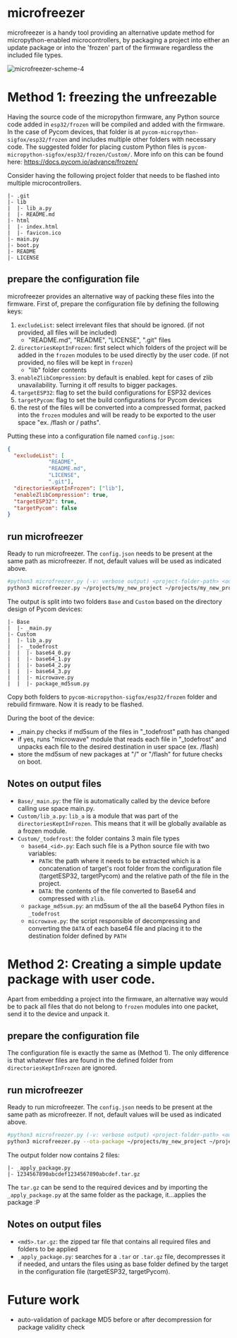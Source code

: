 # microfreezer

microfreezer is a handy tool providing an alternative update method for micropython-enabled microcontrollers, by packaging a project into either an update package or into the 'frozen' part of the firmware regardless the included file types.

![microfreezer-scheme-4](https://user-images.githubusercontent.com/550020/114547587-48178e80-9c67-11eb-8c41-c2050f63ca33.png)

# Method 1: freezing the unfreezable

Having the source code of the micropython firmware, any Python source code added in `esp32/frozen` will be compiled and added with the firmware. In the case of Pycom devices, that folder is at `pycom-micropython-sigfox/esp32/frozen` and includes multiple other folders with necessary code. The suggested folder for placing custom Python files is `pycom-micropython-sigfox/esp32/frozen/Custom/`. More info on this can be found here: https://docs.pycom.io/advance/frozen/

Consider having the following project folder that needs to be flashed into multiple microcontrollers.

```
|- .git
|- lib
|  |- lib_a.py
|  |- README.md
|- html
|  |- index.html
|  |- favicon.ico
|- main.py
|- boot.py
|- README
|- LICENSE
```

## prepare the configuration file

microfreezer provides an alternative way of packing these files into the firmware. First of, prepare the configuration file by defining the following keys:

1. `excludeList`: select irrelevant files that should be ignored. (if not provided, all files will be included)
    * "README.md", "README", "LICENSE", ".git" files
1. `directoriesKeptInFrozen`: first select which folders of the project will be added in the `frozen` modules to be used directly by the user code. (if not provided, no files will be kept in `frozen`)
    * "lib" folder contents
1. `enableZlibCompression`: by default is enabled. kept for cases of zlib unavailability. Turning it off results to bigger packages.
1. `targetESP32`: flag to set the build configurations for ESP32 devices
1. `targetPycom`: flag to set the build configurations for Pycom devices
1. the rest of the files will be converted into a compressed format, packed into the `frozen` modules and will be ready to be exported to the user space "ex. /flash or / paths".

Putting these into a configuration file named `config.json`:

```json
{
  "excludeList": [
             "README",
             "README.md",
             "LICENSE",
             ".git"],
  "directoriesKeptInFrozen": ["lib"],
  "enableZlibCompression": true,
  "targetESP32": true,
  "targetPycom": false
}
```

## run microfreezer

Ready to run microfreezer. The `config.json` needs to be present at the same path as microfreezer. If not, default values will be used as indicated above.

```bash
#python3 microfreezer.py (-v: verbose output) <project-folder-path> <output-folder-path>
python3 microfreezer.py ~/projects/my_new_project ~/projects/my_new_project_packed
```

The output is split into two folders `Base` and `Custom` based on the directory design of Pycom devices:

```
|- Base
|  |- _main.py
|- Custom
|  |- lib_a.py
|  |- _todefrost
|  |  |- base64_0.py
|  |  |- base64_1.py
|  |  |- base64_2.py
|  |  |- base64_3.py
|  |  |- microwave.py
|  |  |- package_md5sum.py
```

Copy both folders to `pycom-micropython-sigfox/esp32/frozen` folder and rebuild firmware. Now it is ready to be flashed.

During the boot of the device:
* _main.py checks if md5sum of the files in "_todefrost" path has changed
* if yes, runs "microwave" module that reads each file in "_todefrost" and unpacks each file to the desired destination in user space (ex. /flash)
* store the md5sum of new packages at "/" or "/flash" for future checks on boot.

## Notes on output files

* `Base/_main.py`: the file is automatically called by the device before calling use space main.py.
* `Custom/lib_a.py`: `lib_a` is a module that was part of the `directoriesKeptInFrozen`. This means that it will be globally available as a frozen module.
* `Custom/_todefrost`: the folder contains 3 main file types
  * `base64_<id>.py`: Each such file is a Python source file with two variables:
    * `PATH`: the path where it needs to be extracted which is a concatenation of target's root folder from the configuration file (targetESP32, targetPycom) and the relative path of the file in the project.
    * `DATA`: the contents of the file converted to Base64 and compressed with `zlib`.
  * `package_md5sum.py`: an md5sum of the all the base64 Python files in `_todefrost`
  * `microwave.py`: the script responsible of decompressing and converting the `DATA` of each base64 file and placing it to the destination folder defined by `PATH`

# Method 2: Creating a simple update package with user code.

Apart from embedding a project into the firmware, an alternative way would be to pack all files that do not belong to `frozen` modules into one packet, send it to the device and unpack it.

## prepare the configuration file

The configuration file is exactly the same as (Method 1). The only difference is that whatever files are found in the defined folder from `directoriesKeptInFrozen` are ignored.

## run microfreezer

Ready to run microfreezer. The `config.json` needs to be present at the same path as microfreezer. If not, default values will be used as indicated above.

```bash
#python3 microfreezer.py (-v: verbose output) <project-folder-path> <output-folder-path>
python3 microfreezer.py --ota-package ~/projects/my_new_project ~/projects/my_new_project_packed
```

The output folder now contains 2 files:

```
|- _apply_package.py
|- 1234567890abcdef1234567890abcdef.tar.gz
```

The `tar.gz` can be send to the required devices and by importing the `_apply_package.py` at the same folder as the package, it...applies the package :P

## Notes on output files

* `<md5>.tar.gz`: the zipped tar file that contains all required files and folders to be applied
* `_apply_package.py`: searches for a `.tar` or `.tar.gz` file, decompresses it if needed, and untars the files using as base folder defined by the target in the configuration file (targetESP32, targetPycom). 


# Future work

* auto-validation of package MD5 before or after decompression for package validity check
